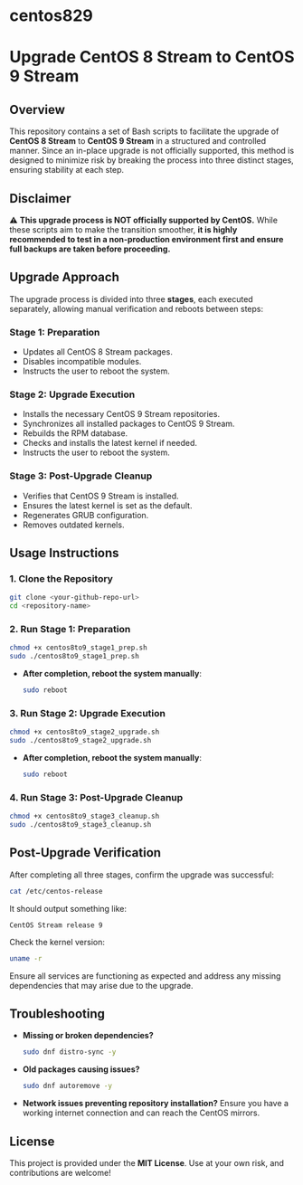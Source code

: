# centos829
# Upgrade CentOS 8 Stream to CentOS 9 Stream

## Overview
This repository contains a set of Bash scripts to facilitate the upgrade of **CentOS 8 Stream** to **CentOS 9 Stream** in a structured and controlled manner. Since an in-place upgrade is not officially supported, this method is designed to minimize risk by breaking the process into three distinct stages, ensuring stability at each step.

## **Disclaimer**
:warning: **This upgrade process is NOT officially supported by CentOS.** While these scripts aim to make the transition smoother, **it is highly recommended to test in a non-production environment first and ensure full backups are taken before proceeding.**

## **Upgrade Approach**
The upgrade process is divided into three **stages**, each executed separately, allowing manual verification and reboots between steps:

### **Stage 1: Preparation**
- Updates all CentOS 8 Stream packages.
- Disables incompatible modules.
- Instructs the user to reboot the system.

### **Stage 2: Upgrade Execution**
- Installs the necessary CentOS 9 Stream repositories.
- Synchronizes all installed packages to CentOS 9 Stream.
- Rebuilds the RPM database.
- Checks and installs the latest kernel if needed.
- Instructs the user to reboot the system.

### **Stage 3: Post-Upgrade Cleanup**
- Verifies that CentOS 9 Stream is installed.
- Ensures the latest kernel is set as the default.
- Regenerates GRUB configuration.
- Removes outdated kernels.

## **Usage Instructions**

### **1. Clone the Repository**
```bash
git clone <your-github-repo-url>
cd <repository-name>
```

### **2. Run Stage 1: Preparation**
```bash
chmod +x centos8to9_stage1_prep.sh
sudo ./centos8to9_stage1_prep.sh
```
- **After completion, reboot the system manually**:
  ```bash
  sudo reboot
  ```

### **3. Run Stage 2: Upgrade Execution**
```bash
chmod +x centos8to9_stage2_upgrade.sh
sudo ./centos8to9_stage2_upgrade.sh
```
- **After completion, reboot the system manually**:
  ```bash
  sudo reboot
  ```

### **4. Run Stage 3: Post-Upgrade Cleanup**
```bash
chmod +x centos8to9_stage3_cleanup.sh
sudo ./centos8to9_stage3_cleanup.sh
```

## **Post-Upgrade Verification**
After completing all three stages, confirm the upgrade was successful:
```bash
cat /etc/centos-release
```
It should output something like:
```
CentOS Stream release 9
```
Check the kernel version:
```bash
uname -r
```
Ensure all services are functioning as expected and address any missing dependencies that may arise due to the upgrade.

## **Troubleshooting**
- **Missing or broken dependencies?**
  ```bash
  sudo dnf distro-sync -y
  ```
- **Old packages causing issues?**
  ```bash
  sudo dnf autoremove -y
  ```
- **Network issues preventing repository installation?**
  Ensure you have a working internet connection and can reach the CentOS mirrors.

## **License**
This project is provided under the **MIT License**. Use at your own risk, and contributions are welcome!

